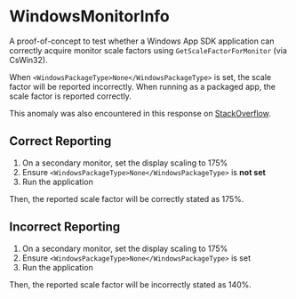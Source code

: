 # WindowsMonitorInfo

A proof-of-concept to test whether a Windows App SDK application can correctly acquire monitor scale factors using `GetScaleFactorForMonitor` (via CsWin32).

When `<WindowsPackageType>None</WindowsPackageType>` is set, the scale factor will be reported incorrectly. When running as a packaged app, the scale factor is reported correctly. 

This anomaly was also encountered in this response on [StackOverflow](<https://stackoverflow.com/questions/33507031/detect-if-non-dpi-aware-application-has-been-scaled-virtualized/36864741#36864741:~:text=On%20a%20Windows%2010%20system%20where%20the%20system%20DPI%20is%2096%2C%20and%20a%20high%2DDPI%20monitor%20has%20a%20144%20DPI%20(150%25%20scaling)%2C%20the%20GetScaleFactorForMonitor%20function%20returns%20SCALE_140_PERCENT%20when%20it%20would%20be%20expected%20to%20return%20SCALE_150_PERCENT%20(144/96%20%3D%3D%201.5).>).

## Correct Reporting

1. On a secondary monitor, set the display scaling to 175%
2. Ensure `<WindowsPackageType>None</WindowsPackageType>` is **not set**
3. Run the application

Then, the reported scale factor will be correctly stated as 175%.

## Incorrect Reporting

1. On a secondary monitor, set the display scaling to 175%
2. Ensure `<WindowsPackageType>None</WindowsPackageType>` is set
3. Run the application

Then, the reported scale factor will be incorrectly stated as 140%.
